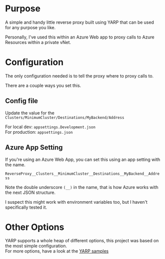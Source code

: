 # Purpose

A simple and handy little reverse proxy built using YARP that can be used for any purpose you like.

Personally, I've used this within an Azure Web app to proxy calls to Azure Resources within a private vNet.

# Configuration

The only configuration needed is to tell the proxy where to proxy calls to.

There are a couple ways you set this.

## Config file

Update the value for the `Clusters/MinimumCluster/Destinations/MyBackend/Address`

For local dev: `appsettings.Development.json`  
For production: `appsettings.json`

## Azure App Setting

If you're using an Azure Web App, you can set this using an app setting with the name.

`ReverseProxy__Clusters__MinimumCluster__Destinations__MyBackend__Address`

Note the double underscore `(__)` in the name, that is how Azure works with the next JSON structure.

I suspect this might work with environment variables too, but I haven't specifically tested it.

# Other Options

YARP supports a whole heap of different options, this project was based on the most simple configuration.  
For more options, have a look at the [YARP samples](https://github.com/microsoft/reverse-proxy/tree/main/samples)
